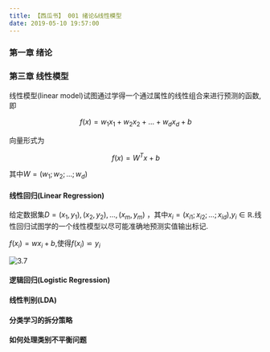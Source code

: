 ```yaml
---
title: 【西瓜书】 001 绪论&线性模型
date: 2019-05-10 19:57:00
---
```


### 第一章 绪论

### 第三章 线性模型

线性模型(linear model)试图通过学得一个通过属性的线性组合来进行预测的函数,即

$$f(x) = w_1 x_1 + w_2 x_2 + ... + w_d x_d +b$$

向量形式为

$$f(x) = W^T x + b$$

其中$W = (w_1; w_2; ...; w_d)$

#### 线性回归(Linear Regression)

给定数据集$D = {(x_1, y_1), (x_2, y_2), ..., (x_m, y_m)}$
，其中$x_i = (x_{i1}; x_{i2}; ...; x_{id})$,$y_i \in \mathbb{R}$.线性回归试图学的一个线性模型以尽可能准确地预测实值输出标记.

$f(x_i) = w x_i + b$,使得$f(x_i) \backsimeq y_i$

![3.7](/images/machine-learning/ml3.7.jpg)




#### 逻辑回归(Logistic Regression)

#### 线性判别(LDA)

#### 分类学习的拆分策略

#### 如何处理类别不平衡问题
